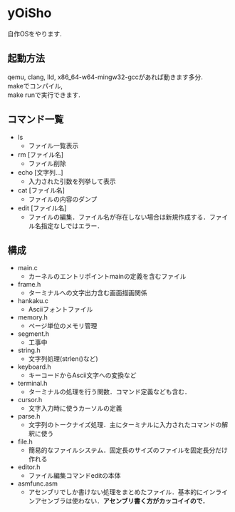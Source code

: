 # yOiSho
自作OSをやります.

## 起動方法
qemu, clang, lld, x86\_64-w64-mingw32-gccがあれば動きます多分.  
makeでコンパイル,   
make runで実行できます. 

## コマンド一覧
* ls
  * ファイル一覧表示
* rm [ファイル名]
  * ファイル削除
* echo [文字列...]
  * 入力された引数を列挙して表示
* cat [ファイル名]
  * ファイルの内容のダンプ
* edit [ファイル名]
  * ファイルの編集．ファイル名が存在しない場合は新規作成する．ファイル名指定なしではエラー．

## 構成
* main.c
  * カーネルのエントリポイントmainの定義を含むファイル
* frame.h
  * ターミナルへの文字出力含む画面描画関係
* hankaku.c
  * Asciiフォントファイル
* memory.h
  * ページ単位のメモリ管理
* segment.h
  * 工事中
* string.h
  * 文字列処理(strlen()など)
* keyboard.h
  * キーコードからAscii文字への変換など
* terminal.h
  * ターミナルの処理を行う関数．コマンド定義なども含む．
* cursor.h
  * 文字入力時に使うカーソルの定義
* parse.h
  * 文字列のトークナイズ処理．主にターミナルに入力されたコマンドの解釈に使う
* file.h
  * 簡易的なファイルシステム．固定長のサイズのファイルを固定長分だけ作れる
* editor.h
  * ファイル編集コマンドeditの本体
* asmfunc.asm
  * アセンブリでしか書けない処理をまとめたファイル．基本的にインラインアセンブラは使わない．**アセンブリ書く方がカッコイイので．**
